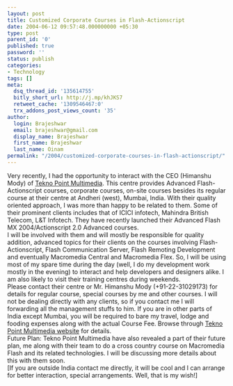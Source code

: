 ```yaml
---
layout: post
title: Customized Corporate Courses in Flash-Actionscript
date: 2004-06-12 09:57:48.000000000 +05:30
type: post
parent_id: '0'
published: true
password: ''
status: publish
categories:
- Technology
tags: []
meta:
  dsq_thread_id: '135614755'
  bitly_short_url: http://j.mp/khJKS7
  retweet_cache: '1309546467:0'
  trx_addons_post_views_count: '35'
author:
  login: Brajeshwar
  email: brajeshwar@gmail.com
  display_name: Brajeshwar
  first_name: Brajeshwar
  last_name: Oinam
permalink: "/2004/customized-corporate-courses-in-flash-actionscript/"
---
```

<p>Very recently, I had the opportunity to interact with the CEO (Himanshu Mody) of <a href="http://teknopoint.info/" title="Technopoint Multimedia">Tekno Point Multimedia</a>. This centre provides Advanced Flash-Actionscript courses, corporate courses, on-site courses besides its regular course at their centre at Andheri (west), Mumbai, India. With their quality oriented approach, I was more than happy to be related to them. Some of their prominent clients includes that of ICICI infotech, Mahindra British Telecom, L&amp;T Infotech. They have recently launched their Advanced Flash MX 2004/Actionscript 2.0 Advanced courses.<br />
I will be involved with them and will mostly be responsible for quality addition, advanced topics for their clients on the courses involving Flash-Actionscript, Flash Communication Server, Flash Remoting Development and eventually Macromedia Central and Macromedia Flex. So, I will be using most of my spare time during the day (well, I do my development work mostly in the evening) to interact and help developers and designers alike. I am also likely to visit their training centres during weekends.<br />
Please contact their centre or Mr. Himanshu Mody (+91-22-31029173) for details for regular course, special courses by me and other courses. I will not be dealing directly with any clients, so if you contact me I will forwarding all the management stuffs to him. If you are in other parts of India except Mumbai, you will be required to bare my travel, lodge and fooding expenses along with the actual Course Fee. Browse through <a href="http://teknopoint.info/" title="Technopoint Multimedia">Tekno Point Multimedia website</a> for details.<br />
Future Plan: Tekno Point Multimedia have also revealed a part of their future plan, me along with their team to do a cross country course on Macromedia Flash and its related technologies. I will be discussing more details about this with them soon.<br />
[If you are outside India contact me directly, it will be cool and I can arrange for better interaction, special arrangements. Well, that is my wish!]</p>
